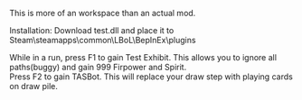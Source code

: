 This is more of an workspace than an actual mod.

Installation: Download test.dll and place it to Steam\steamapps\common\LBoL\BepInEx\plugins

While in a run, press F1 to gain Test Exhibit. This allows you to ignore all paths(buggy) and gain 999 Firpower and Spirit.  
Press F2 to gain TASBot. This will replace your draw step with playing cards on draw pile.
